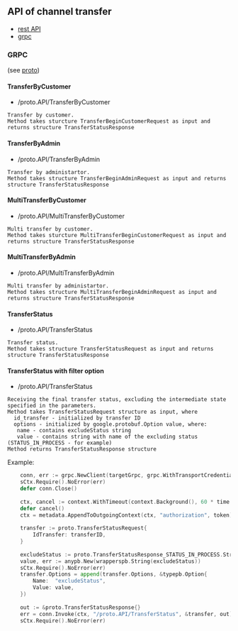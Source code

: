 ## API of channel transfer

- [rest API](../proto/service.swagger.json)
- [grpc](#grpc)

### GRPC 
(see [proto](../proto/service.proto))

#### TransferByCustomer
- /proto.API/TransferByCustomer

```
Transfer by customer.
Method takes sturcture TransferBeginCustomerRequest as input and returns structure TransferStatusResponse
```

#### TransferByAdmin
- /proto.API/TransferByAdmin

```
Transfer by administartor. 
Method takes structure TransferBeginAdminRequest as input and returns structure TransferStatusResponse 
```

#### MultiTransferByCustomer
- /proto.API/MultiTransferByCustomer

```
Multi transfer by customer.
Method takes sturcture MultiTransferBeginCustomerRequest as input and returns structure TransferStatusResponse
```

#### MultiTransferByAdmin
- /proto.API/MultiTransferByAdmin

```
Multi transfer by administartor. 
Method takes structure MultiTransferBeginAdminRequest as input and returns structure TransferStatusResponse 
```

#### TransferStatus
- /proto.API/TransferStatus

```
Transfer status. 
Method takes structure TransferStatusRequest as input and returns structure TransferStatusResponse
```

#### TransferStatus with filter option
- /proto.API/TransferStatus

```
Receiving the final transfer status, excluding the intermediate state specified in the parameters.
Method takes TransferStatusRequest structure as input, where 
  id_transfer - initialized by transfer ID
  options - initialized by google.protobuf.Option value, where:
   name - contains excludeStatus string
   value - contains string with name of the excluding status (STATUS_IN_PROCESS - for example)  
Method returns TransferStatusResponse structure
```

Example:
```go
    conn, err := grpc.NewClient(targetGrpc, grpc.WithTransportCredentials(transportCredentials))
    sCtx.Require().NoError(err)
    defer conn.Close()
    
    ctx, cancel := context.WithTimeout(context.Background(), 60 * time.Second)
    defer cancel()
    ctx = metadata.AppendToOutgoingContext(ctx, "authorization", token)
    
    transfer := proto.TransferStatusRequest{
        IdTransfer: transferID,
    }
    
    excludeStatus := proto.TransferStatusResponse_STATUS_IN_PROCESS.String()
    value, err := anypb.New(wrapperspb.String(excludeStatus))
    sCtx.Require().NoError(err)
    transfer.Options = append(transfer.Options, &typepb.Option{
        Name:  "excludeStatus",
        Value: value,
    })
    
    out := &proto.TransferStatusResponse{}
    err = conn.Invoke(ctx, "/proto.API/TransferStatus", &transfer, out)
    sCtx.Require().NoError(err)
```
